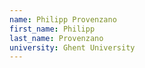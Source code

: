 ```yaml
---
name: Philipp Provenzano
first_name: Philipp
last_name: Provenzano
university: Ghent University
---
```

